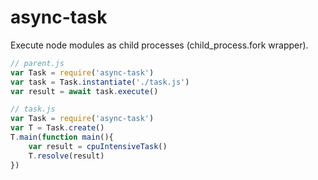 # async-task
Execute node modules as child processes (child_process.fork wrapper).

```js
// parent.js
var Task = require('async-task')
var task = Task.instantiate('./task.js')
var result = await task.execute()
```

```js
// task.js
var Task = require('async-task')
var T = Task.create()
T.main(function main(){
    var result = cpuIntensiveTask()
    T.resolve(result)
})
```